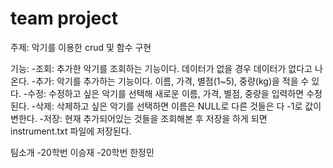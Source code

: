 # team project

주제: 악기를 이용한 crud 및 함수 구현

기능:
-조회: 추가한 악기를 조회하는 기능이다. 데이터가 없을 경우 데이터가 없다고 나온다.
-추가: 악기를 추가하는 기능이다. 이름, 가격, 별점(1~5), 중량(kg)을 적을 수 있다.
-수정: 수정하고 싶은 악기를 선택해 새로운 이름, 가격, 별점, 중량을 입력하면 수정된다.
-삭제: 삭제하고 싶은 악기를 선택하면 이름은 NULL로 다른 것들은 다 -1로 값이 변한다.
-저장: 현재 추가되어있는 것들을 조회해본 후 저장을 하게 되면 instrument.txt 파일에 저장된다.

팀소개
-20학번 이승재
-20학번 한정민
